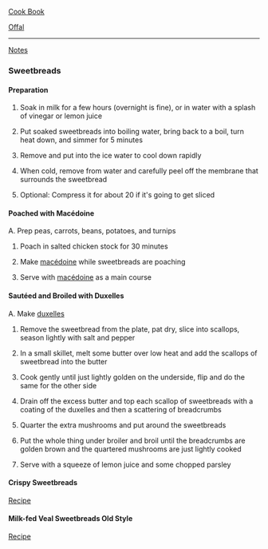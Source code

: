 [Cook Book](https://github.com/vmsmith/CookBook/blob/master/README.md)  

[Offal](https://github.com/vmsmith/CookBook/blob/master/offal.md)  

-----  

[Notes](https://github.com/vmsmith/CookBook/blob/master/notes.md)  


### Sweetbreads  

#### Preparation  

1. Soak in milk for a few hours (overnight is fine), or in water with a splash of vinegar or lemon juice   

2. Put soaked sweetbreads into boiling water, bring back to a boil, turn heat down, and simmer for 5 minutes  

3. Remove and put into the ice water to cool down rapidly

4. When cold, remove from water and carefully peel off the membrane that surrounds the sweetbread  

5. Optional: Compress it for about 20 if it's going to get sliced  

#### Poached with Macédoine  

A. Prep peas, carrots, beans, potatoes, and turnips    

1. Poach in salted chicken stock for 30 minutes  

2. Make [macédoine]() while sweetbreads are poaching  

3. Serve with [macédoine]() as a main course  

#### Sautéed and Broiled with Duxelles  

A. Make [duxelles]()  

1. Remove the sweetbread from the plate, pat dry, slice into scallops, season lightly with salt and pepper

2. In a small skillet, melt some butter over low heat and add the scallops of sweetbread into the butter

3. Cook gently until just lightly golden on the underside, flip and do the same for the other side

4. Drain off the excess butter and top each scallop of sweetbreads with a coating of the duxelles and then a scattering of breadcrumbs

5. Quarter the extra mushrooms and put around the sweetbreads  

6. Put the whole thing under broiler and broil until the breadcrumbs are golden brown and the quartered mushrooms are just lightly cooked  

7. Serve with a squeeze of lemon juice and some chopped parsley  


#### Crispy Sweetbreads  

[Recipe](https://www.cookstr.com/Meat/Crispy-Sweetbreads)  

#### Milk-fed Veal Sweetbreads Old Style  

[Recipe](https://www.saveur.com/article/Recipes/Milk-Fed-Veal-Sweetbreads-in-the-Old-Style/)  
